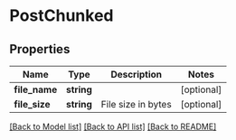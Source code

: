 # PostChunked

## Properties

 Name          | Type       | Description        | Notes      
---------------|------------|--------------------|------------
 **file_name** | **string** |                    | [optional] 
 **file_size** | **string** | File size in bytes | [optional] 

[[Back to Model list]](../README.md#documentation-for-models) [[Back to API list]](../README.md#documentation-for-api-endpoints) [[Back to README]](../README.md)


